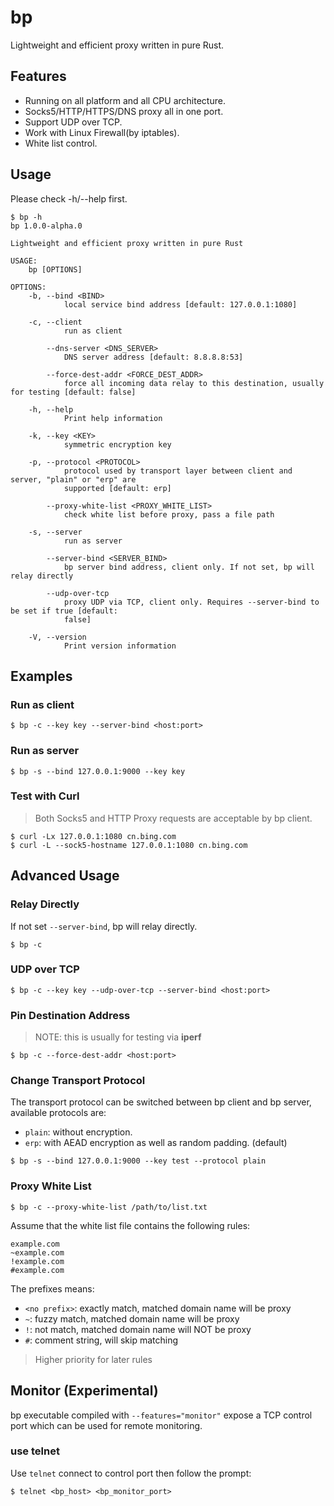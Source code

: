 # bp

Lightweight and efficient proxy written in pure Rust.

## Features

* Running on all platform and all CPU architecture.
* Socks5/HTTP/HTTPS/DNS proxy all in one port.
* Support UDP over TCP.
* Work with Linux Firewall(by iptables).
* White list control.

## Usage

Please check -h/--help first.

```
$ bp -h
bp 1.0.0-alpha.0

Lightweight and efficient proxy written in pure Rust

USAGE:
    bp [OPTIONS]

OPTIONS:
    -b, --bind <BIND>
            local service bind address [default: 127.0.0.1:1080]

    -c, --client
            run as client

        --dns-server <DNS_SERVER>
            DNS server address [default: 8.8.8.8:53]

        --force-dest-addr <FORCE_DEST_ADDR>
            force all incoming data relay to this destination, usually for testing [default: false]

    -h, --help
            Print help information

    -k, --key <KEY>
            symmetric encryption key

    -p, --protocol <PROTOCOL>
            protocol used by transport layer between client and server, "plain" or "erp" are
            supported [default: erp]

        --proxy-white-list <PROXY_WHITE_LIST>
            check white list before proxy, pass a file path

    -s, --server
            run as server

        --server-bind <SERVER_BIND>
            bp server bind address, client only. If not set, bp will relay directly

        --udp-over-tcp
            proxy UDP via TCP, client only. Requires --server-bind to be set if true [default:
            false]

    -V, --version
            Print version information
```

## Examples

### Run as client

```
$ bp -c --key key --server-bind <host:port>
```

### Run as server

```
$ bp -s --bind 127.0.0.1:9000 --key key
```

### Test with Curl

> Both Socks5 and HTTP Proxy requests are acceptable by bp client.

```
$ curl -Lx 127.0.0.1:1080 cn.bing.com
$ curl -L --sock5-hostname 127.0.0.1:1080 cn.bing.com
```

## Advanced Usage

### Relay Directly

If not set `--server-bind`, bp will relay directly.

```
$ bp -c
```

### UDP over TCP

```
$ bp -c --key key --udp-over-tcp --server-bind <host:port>
```

### Pin Destination Address

> NOTE: this is usually for testing via **iperf**

```
$ bp -c --force-dest-addr <host:port>
```

### Change Transport Protocol

The transport protocol can be switched between bp client and bp server, available protocols are:

* `plain`: without encryption.
* `erp`: with AEAD encryption as well as random padding. (default)

```
$ bp -s --bind 127.0.0.1:9000 --key test --protocol plain
```


### Proxy White List

```
$ bp -c --proxy-white-list /path/to/list.txt
```

Assume that the white list file contains the following rules:

```
example.com
~example.com
!example.com
#example.com
```

The prefixes means:

* `<no prefix>`: exactly match, matched domain name will be proxy
* `~`: fuzzy match, matched domain name will be proxy
* `!`: not match, matched domain name will NOT be proxy
* `#`: comment string, will skip matching

> Higher priority for later rules

## Monitor (Experimental)

bp executable compiled with `--features="monitor"` expose a TCP control port which can be used for remote monitoring.

### use telnet

Use `telnet` connect to control port then follow the prompt:

```
$ telnet <bp_host> <bp_monitor_port>
```
